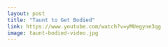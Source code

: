 ```yaml
---
layout: post
title: "Taunt to Get Bodied"
link: https://www.youtube.com/watch?v=yMUegyne3qg
image: taunt-bodied-video.jpg
---
```

